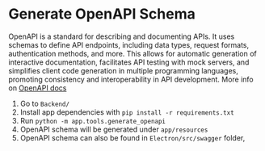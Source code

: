 # Generate OpenAPI Schema

OpenAPI is a standard for describing and documenting APIs. It uses schemas to define API endpoints, including data types, request formats, authentication methods, and more. This allows for automatic generation of interactive documentation, facilitates API testing with mock servers, and simplifies client code generation in multiple programming languages, promoting consistency and interoperability in API development. More info on [OpenAPI docs](https://swagger.io/specification/)

1. Go to `Backend/`
2. Install app dependencies with `pip install -r requirements.txt`
3. Run `python -m app.tools.generate_openapi`
4. OpenAPI schema will be generated under `app/resources`
5. OpenAPI schema can also be found in `Electron/src/swagger` folder, 